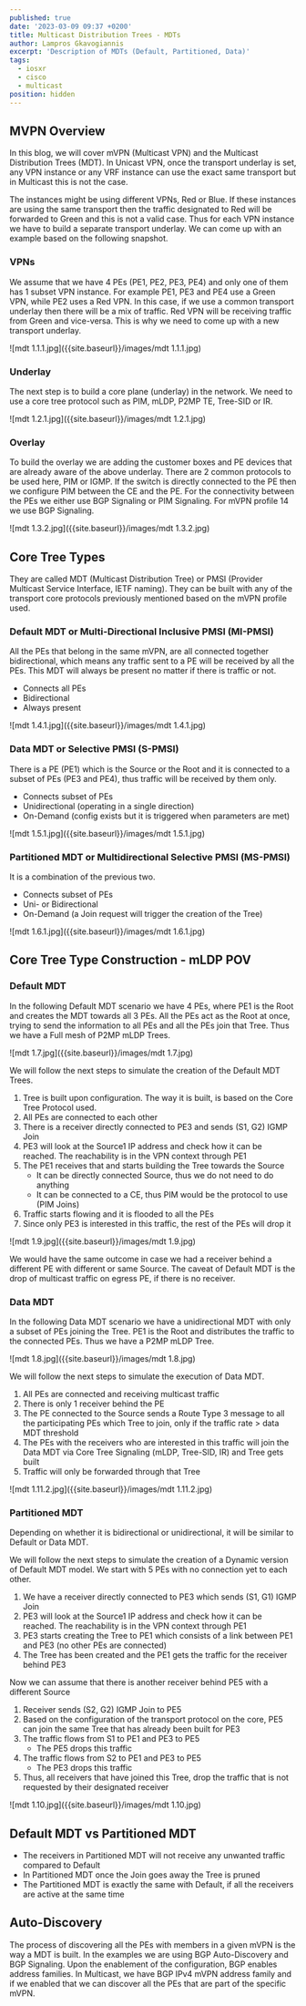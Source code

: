 ```yaml
---
published: true
date: '2023-03-09 09:37 +0200'
title: Multicast Distribution Trees - MDTs
author: Lampros Gkavogiannis
excerpt: 'Description of MDTs (Default, Partitioned, Data)'
tags:
  - iosxr
  - cisco
  - multicast
position: hidden
---
```

## MVPN Overview

In this blog, we will cover mVPN (Multicast VPN) and the Multicast Distribution Trees (MDT). In Unicast VPN, once the transport underlay is set, any VPN instance or any VRF instance can use the exact same transport but in Multicast this is not the case.

The instances might be using different VPNs, Red or Blue. If these instances are using the same transport then the traffic designated to Red will be forwarded to Green and this is not a valid case. Thus for each VPN instance we have to build a separate transport underlay. We can come up with an example based on the following snapshot.

### VPNs

We assume that we have 4 PEs (PE1, PE2, PE3, PE4) and only one of them has 1 subset VPN instance. For example PE1, PE3 and PE4 use a Green VPN, while PE2 uses a Red VPN. In this case, if we use a common transport underlay then there will be a mix of traffic. Red VPN will be receiving traffic from Green and vice-versa. This is why we need to come up with a new transport underlay.

![mdt 1.1.1.jpg]({{site.baseurl}}/images/mdt 1.1.1.jpg)

### Underlay

The next step is to build a core plane (underlay) in the network. We need to use a core tree protocol such as PIM, mLDP, P2MP TE, Tree-SID or IR.

![mdt 1.2.1.jpg]({{site.baseurl}}/images/mdt 1.2.1.jpg)

### Overlay

To build the overlay we are adding the customer boxes and PE devices that are already aware of the above underlay. There are 2 common protocols to be used here, PIM or IGMP. If the switch is directly connected to the PE then we configure PIM between the CE and the PE. For the connectivity between the PEs we either use BGP Signaling or PIM Signaling. For mVPN profile 14 we use BGP Signaling.

![mdt 1.3.2.jpg]({{site.baseurl}}/images/mdt 1.3.2.jpg)

## Core Tree Types

They are called MDT (Multicast Distribution Tree) or PMSI (Provider Multicast Service Interface, IETF naming). They can be built with any of the transport core protocols previously mentioned based on the mVPN profile used.

### Default MDT or Multi-Directional Inclusive PMSI (MI-PMSI)

All the PEs that belong in the same mVPN, are all connected together bidirectional, which means any traffic sent to a PE will be received by all the PEs. This MDT will always be present no matter if there is traffic or not.

- Connects all PEs
- Bidirectional
- Always present

![mdt 1.4.1.jpg]({{site.baseurl}}/images/mdt 1.4.1.jpg)

### Data MDT or Selective PMSI (S-PMSI)

There is a PE (PE1) which is the Source or the Root and it is connected to a subset of PEs (PE3 and PE4), thus traffic will be received by them only.

- Connects subset of PEs
- Unidirectional (operating in a single direction)
- On-Demand (config exists but it is triggered when parameters are met)

![mdt 1.5.1.jpg]({{site.baseurl}}/images/mdt 1.5.1.jpg)

### Partitioned MDT or Multidirectional Selective PMSI (MS-PMSI)

It is a combination of the previous two.

- Connects subset of PEs
- Uni- or Bidirectional
- On-Demand (a Join request will trigger the creation of the Tree)

![mdt 1.6.1.jpg]({{site.baseurl}}/images/mdt 1.6.1.jpg)

## Core Tree Type Construction - mLDP POV

### Default MDT

In the following Default MDT scenario we have 4 PEs, where PE1 is the Root and creates the MDT towards all 3 PEs. All the PEs act as the Root at once, trying to send the information to all PEs and all the PEs join that Tree. Thus we have a Full mesh of P2MP mLDP Trees.

![mdt 1.7.jpg]({{site.baseurl}}/images/mdt 1.7.jpg)

We will follow the next steps to simulate the creation of the Default MDT Trees.
1. Tree is built upon configuration. The way it is built, is based on the Core Tree Protocol used.
2. All PEs are connected to each other
3. There is a receiver directly connected to PE3 and sends (S1, G2) IGMP Join
4. PE3 will look at the Source1 IP address and check how it can be reached. The reachability is in the VPN context through PE1
5. The PE1 receives that and starts building the Tree towards the Source
	- It can be directly connected Source, thus we do not need to do anything
	- It can be connected to a CE, thus PIM would be the protocol to use (PIM Joins)
6. Traffic starts flowing and it is flooded to all the PEs
7. Since only PE3 is interested in this traffic, the rest of the PEs will drop it

![mdt 1.9.jpg]({{site.baseurl}}/images/mdt 1.9.jpg)

We would have the same outcome in case we had a receiver behind a different PE with different or same Source. The caveat of Default MDT is the drop of multicast traffic on egress PE, if there is no receiver.

### Data MDT

In the following Data MDT scenario we have a unidirectional MDT with only a subset of PEs joining the Tree. PE1 is the Root and distributes the traffic to the connected PEs. Thus we have a P2MP mLDP Tree.

![mdt 1.8.jpg]({{site.baseurl}}/images/mdt 1.8.jpg)

We will follow the next steps to simulate the execution of Data MDT.
1. All PEs are connected and receiving multicast traffic
2. There is only 1 receiver behind the PE
3. The PE connected to the Source sends a Route Type 3 message to all the participating PEs which Tree to join, only if the traffic rate > data MDT threshold
4. The PEs with the receivers who are interested in this traffic will join the Data MDT via Core Tree Signaling (mLDP, Tree-SID, IR) and Tree gets built
5. Traffic will only be forwarded through that Tree

![mdt 1.11.2.jpg]({{site.baseurl}}/images/mdt 1.11.2.jpg)

### Partitioned MDT

Depending on whether it is bidirectional or unidirectional, it will be similar to Default or Data MDT.

We will follow the next steps to simulate the creation of a Dynamic version of Default MDT model. We start with 5 PEs with no connection yet to each other.
1. We have a receiver directly connected to PE3 which sends (S1, G1) IGMP Join
2. PE3 will look at the Source1 IP address and check how it can be reached. The reachability is in the VPN context through PE1
3. PE3 starts creating the Tree to PE1 which consists of a link between PE1 and PE3 (no other PEs are connected)
5. The Tree has been created and the PE1 gets the traffic for the receiver behind PE3

Now we can assume that there is another receiver behind PE5 with a different Source
1. Receiver sends (S2, G2) IGMP Join to PE5
2. Based on the configuration of the transport protocol on the core, PE5 can join the same Tree that has already been built for PE3
3. The traffic flows from S1 to PE1 and PE3 to PE5
	- The PE5 drops this traffic
4. The traffic flows from S2 to PE1 and PE3 to PE5
	- The PE3 drops this traffic
5. Thus, all receivers that have joined this Tree, drop the traffic that is not requested by their designated receiver

![mdt 1.10.jpg]({{site.baseurl}}/images/mdt 1.10.jpg)

## Default MDT vs Partitioned MDT

- The receivers in Partitioned MDT will not receive any unwanted traffic compared to Default
- In Partitioned MDT once the Join goes away the Tree is pruned
- The Partitioned MDT is exactly the same with Default, if all the receivers are active at the same time

## Auto-Discovery

The process of discovering all the PEs with members in a given mVPN is the way a MDT is built. In the examples we are using BGP Auto-Discovery and BGP Signaling. Upon the enablement of the configuration, BGP enables address families. In Multicast, we have BGP IPv4 mVPN address family and if we enabled that we can discover all the PEs that are part of the specific mVPN.
